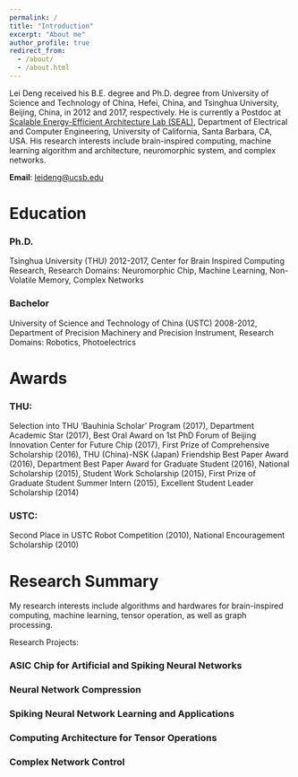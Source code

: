 ```yaml
---
permalink: /
title: "Introduction"
excerpt: "About me"
author_profile: true
redirect_from: 
  - /about/
  - /about.html
---
```


Lei Deng received his B.E. degree and Ph.D. degree from University of Science and Technology of China, Hefei, China, and Tsinghua University, Beijing, China, in 2012 and 2017, respectively. He is currently a Postdoc at [Scalable Energy-Efficient Architecture Lab (SEAL)](https://seal.ece.ucsb.edu/), Department of Electrical and Computer Engineering, University of California, Santa Barbara, CA, USA. His research interests include brain-inspired computing, machine learning algorithm and architecture, neuromorphic system, and complex networks.

**Email**: leideng@ucsb.edu

Education
======
### Ph.D. 
Tsinghua University (THU) 2012-2017, Center for Brain Inspired Computing Research, Research Domains: Neuromorphic Chip, Machine Learning, Non-Volatile Memory, Complex Networks

### Bachelor
University of Science and Technology of China (USTC) 2008-2012, Department of Precision Machinery and Precision Instrument, Research Domains: Robotics, Photoelectrics

Awards
======
### THU: 
Selection into THU ‘Bauhinia Scholar’ Program (2017), Department Academic Star (2017), Best Oral Award on 1st PhD Forum of Beijing Innovation Center for Future Chip (2017), First Prize of Comprehensive Scholarship (2016), THU (China)-NSK (Japan) Friendship Best Paper Award (2016), Department Best Paper Award for Graduate Student (2016), National Scholarship (2015), Student Work Scholarship (2015), First Prize of Graduate Student Summer Intern (2015), Excellent Student Leader Scholarship (2014)    

### USTC: 
Second Place in USTC Robot Competition (2010), National Encouragement Scholarship (2010)

Research Summary
======
My research interests include algorithms and hardwares for brain-inspired computing, machine learning, tensor operation, as well as graph processing.

Research Projects:

### ASIC Chip for Artificial and Spiking Neural Networks

### Neural Network Compression

### Spiking Neural Network Learning and Applications

### Computing Architecture for Tensor Operations

### Complex Network Control


